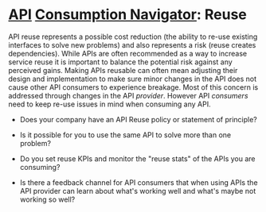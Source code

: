 # [API](../../) [Consumption Navigator](../): Reuse

API reuse represents a possible cost reduction (the ability to re-use existing interfaces to solve new problems) and also represents a risk (reuse creates dependencies). While APIs are often recommended as a way to increase service reuse it is important to balance the potential risk against any perceived gains. Making APIs reusable can often mean adjusting their design and implementation to make sure minor changes in the API does not cause other API consumers to experience breakage. Most of this concern is addressed through changes in the API _provider_. However API _consumers_ need to keep re-use issues in mind when consuming any API.

* Does your company have an API Reuse policy or statement of principle?
  
* Is it possible for you to use the same API to solve more than one problem?
  
* Do you set reuse KPIs and monitor the "reuse stats" of the APIs you are consuming?
  
* Is there a feedback channel for API consumers that when using APIs the API provider can learn about what's working well and what's maybe not working so well?
